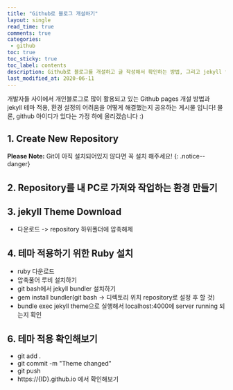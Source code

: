 ```yaml
---
title: "Github로 블로그 개설하기"    
layout: single    
read_time: true    
comments: true   
categories: 
 - github  
toc: true    
toc_sticky: true    
toc_label: contents    
description: Github로 블로그를 개설하고 글 작성해서 확인하는 방법, 그리고 jekyll theme, ruby 설치하기(+markdowm 연습)  
last_modified_at: 2020-06-11  
---
```


개발자들 사이에서 개인블로그로 많이 활용되고 있는 Github pages 개설 방법과 jekyll 테마 적용, 환경 설정의 어려움을 어떻게 해결했는지 공유하는 게시물 입니다!
물론, github 아이디가 있다는 가정 하에 올리겠습니다 :)

## 1. Create New Repository

**Please Note:** Git이 아직 설치되어있지 않다면 꼭 설치 해주세요!
{: .notice--danger}
## 2. Repository를 내 PC로 가져와 작업하는 환경 만들기 

## 3. jekyll Theme Download
 - 다운로드 -> repository 하위폴더에 압축해제

## 4. 테마 적용하기 위한 Ruby 설치
- ruby 다운로드
- 압축풀어 루비 설치하기 
- git bash에서 jekyll bundler 설치하기
- gem install bundler(git bash -> 디렉토리 위치 repository로 설정 후 할 것)
- bundle exec jekyll theme으로 실행해서 localhost:4000에 server running 되는지 확인

## 6. 테마 적용 확인해보기 
- git add .  
- git commit -m "Theme changed"  
- git push
- https://{ID}.github.io 에서 확인해보기 
